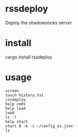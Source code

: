 # rssdeploy

Deploy the shadowsocks server

# install

cargo install rssdeploy

# usage

```
screen
touch history.txt
rssdeploy
help cmds
help load
load
ls -l
help start
start 0 -k -c ~/config_ss.json
ls 
```